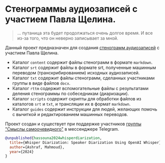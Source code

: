 # Стенограммы аудиозаписей с участием Павла Щелина.

> ... путаница эта будет продолжаться очень долгое время. И все из-за того, что он неверно записывает за мной.

Данный проект предназначен для создания [стенограмм аудиозаписей](content/README.md) с участием Павла Щелина.

- Каталог `content` содержит файлы стенограмм в формате `markdown`.
- Каталог `srt` содержит файлы в формате srt, полученные машинным переводом (транскрибированием) исходных аудиозаписей.
- Каталог `txt` содержит файлы стенограмм, сделанных участниками группы в виде файлов `docx`.
- Каталог `rttm` содержит вспомогательные файлы с результатами деления стенограммы по собеседникам (диаризации).
- Каталог `scripts` содержит скрипты для обработки файлов из каталогов `srt` и `txt`, и трансляции их в формат `markdown`.
- Каталог `guides` содержит инструкции для людей, желающих помочь с вычиткой и редактированием машинных переводов.

Проект создан и существует при поддержке участников [группы "Смыслы самоочевидного"](https://t.me/c/1923776800/371293) в мессенджере Telegram.

```bibtex
@unpublished{hassouna2024whisperdiarization,
  title={Whisper Diarization: Speaker Diarization Using OpenAI Whisper},
  author={Ashraf, Mahmoud},
  year={2024}
}
```
